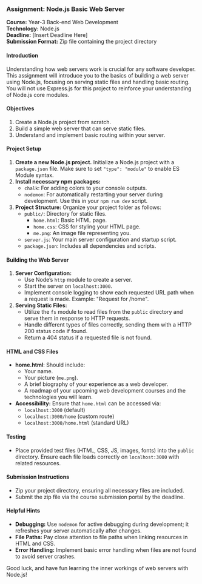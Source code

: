 ### Assignment: Node.js Basic Web Server

**Course:** Year-3 Back-end Web Development  
**Technology:** Node.js  
**Deadline:** [Insert Deadline Here]  
**Submission Format:** Zip file containing the project directory

#### Introduction
Understanding how web servers work is crucial for any software developer. This assignment will introduce you to the basics of building a web server using Node.js, focusing on serving static files and handling basic routing. You will not use Express.js for this project to reinforce your understanding of Node.js core modules.

#### Objectives
1. Create a Node.js project from scratch.
2. Build a simple web server that can serve static files.
3. Understand and implement basic routing within your server.

#### Project Setup
1. **Create a new Node.js project.** Initialize a Node.js project with a `package.json` file. Make sure to set `"type": "module"` to enable ES Module syntax.
2. **Install necessary npm packages:**
   - `chalk`: For adding colors to your console outputs.
   - `nodemon`: For automatically restarting your server during development. Use this in your `npm run dev` script.
3. **Project Structure:** Organize your project folder as follows:
   - `public/`: Directory for static files.
     - `home.html`: Basic HTML page.
     - `home.css`: CSS for styling your HTML page.
     - `me.png`: An image file representing you.
   - `server.js`: Your main server configuration and startup script.
   - `package.json`: Includes all dependencies and scripts.

#### Building the Web Server
1. **Server Configuration:**
   - Use Node’s `http` module to create a server.
   - Start the server on `localhost:3000`.
   - Implement console logging to show each requested URL path when a request is made. Example: "Request for /home".
2. **Serving Static Files:**
   - Utilize the `fs` module to read files from the `public` directory and serve them in response to HTTP requests.
   - Handle different types of files correctly, sending them with a HTTP 200 status code if found.
   - Return a 404 status if a requested file is not found.

#### HTML and CSS Files
- **home.html**: Should include:
  - Your name.
  - Your picture (`me.png`).
  - A brief biography of your experience as a web developer.
  - A roadmap of your upcoming web development courses and the technologies you will learn.
- **Accessibility:** Ensure that `home.html` can be accessed via:
  - `localhost:3000` (default)
  - `localhost:3000/home` (custom route)
  - `localhost:3000/home.html` (standard URL)

#### Testing
- Place provided test files (HTML, CSS, JS, images, fonts) into the `public` directory. Ensure each file loads correctly on `localhost:3000` with related resources.

#### Submission Instructions
- Zip your project directory, ensuring all necessary files are included.
- Submit the zip file via the course submission portal by the deadline.

#### Helpful Hints
- **Debugging:** Use `nodemon` for active debugging during development; it refreshes your server automatically after changes.
- **File Paths:** Pay close attention to file paths when linking resources in HTML and CSS.
- **Error Handling:** Implement basic error handling when files are not found to avoid server crashes.

Good luck, and have fun learning the inner workings of web servers with Node.js!